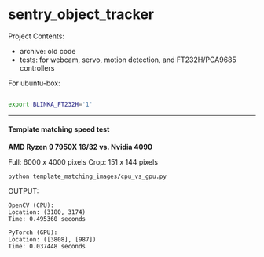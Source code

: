 # sentry_object_tracker


Project Contents:
- archive: old code
- tests: for webcam, servo, motion detection, and FT232H/PCA9685 controllers


For ubuntu-box:
```bash

export BLINKA_FT232H='1'
```
---
#### Template matching speed test

**AMD Ryzen 9 7950X 16/32 vs. Nvidia 4090**

Full: 6000 x 4000 pixels
Crop: 151 x 144 pixels

```
python template_matching_images/cpu_vs_gpu.py
```

OUTPUT:
```
OpenCV (CPU):
Location: (3180, 3174)
Time: 0.495360 seconds

PyTorch (GPU):
Location: ([3808], [987])
Time: 0.037448 seconds
```